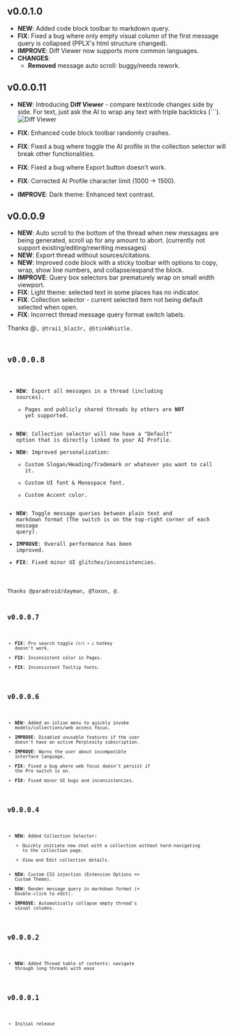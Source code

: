 ## v0.0.1.0

- **NEW**: Added code block toolbar to markdown query.
- **FIX**: Fixed a bug where only empty visual column of the first message query is collapsed (PPLX's html structure changed).
- **IMPROVE**: Diff Viewer now supports more common languages.
- **CHANGES**:
  - **Removed** message auto scroll: buggy/needs rework.

## v0.0.0.11

- **NEW**: Introducing **Diff Viewer** - compare text/code changes side by side. For text, just ask the AI to wrap any text with triple backticks (\`\`\`).
  ![Diff Viewer](https://i.imgur.com/wr6kTtW.png)

- **FIX**: Enhanced code block toolbar randomly crashes.
- **FIX**: Fixed a bug where toggle the AI profile in the collection selector will break other functionalities.
- **FIX**: Fixed a bug where Export button doesn't work.
- **FIX**: Corrected AI Profile character limit (1000 -> 1500).
- **IMPROVE**: Dark theme: Enhanced text contrast.

## v0.0.0.9

- **NEW**: Auto scroll to the bottom of the thread when new messages are being generated, scroll up for any amount to abort. (currently not support existing/editing/rewriting messages)
- **NEW**: Export thread without sources/citations.
- **NEW**: Improved code block with a sticky toolbar with options to copy, wrap, show line numbers, and collapse/expand the block.
- **IMPROVE**: Query box selectors bar prematurely wrap on small width viewport.
- **FIX**: Light theme: selected text in some places has no indicator.
- **FIX**: Collection selector - current selected item not being default selected when open.
- **FIX**: Incorrect thread message query format switch labels.

Thanks @<Code/>, @trai1_blaz3r, @StinkWhistle.

## v0.0.0.8

- **NEW**: Export all messages in a thread (including sources).
  - Pages and publicly shared threads by others are **NOT** yet supported.
- **NEW**: Collection selector will now have a "Default" option that is directly linked to your AI Profile.
- **NEW**: Improved personalization:
  - Custom Slogan/Heading/Trademark or whatever you want to call it.
  - Custom UI font & Monospace font.
  - Custom Accent color.
- **NEW**: Toggle message queries between plain text and markdown format (The switch is on the top-right corner of each message query).
- **IMPROVE**: Overall performance has been improved.
- **FIX**: Fixed minor UI glitches/inconsistencies.

Thanks @paradroid/dayman, @Toxon, @<Code/>.

## v0.0.0.7

- **FIX**: Pro search toggle `Ctrl + i` hotkey doesn't work.
- **FIX**: Inconsistent color in Pages.
- **FIX**: Inconsistent Tooltip fonts.

## v0.0.0.6

- **NEW**: Added an inline menu to quickly invoke models/collections/web access focus.
- **IMPROVE**: Disabled unusable features if the user doesn't have an active Perplexity subscription.
- **IMPROVE**: Warns the user about incompatible interface language.
- **FIX**: Fixed a bug where web focus doesn't persist if the Pro switch is on.
- **FIX**: Fixed minor UI bugs and inconsistencies.

## v0.0.0.4

- **NEW**: Added Collection Selector:
  - Quickly initiate new chat with a collection without hard-navigating to the collection page.
  - View and Edit collection details.
- **NEW**: Custom CSS injection (Extension Options => Custom Theme).
- **NEW**: Render message query in markdown format (+ Double-click to edit).
- **IMPROVE**: Automatically collapse empty thread's visual columns.

## v0.0.0.2

- **NEW**: Added Thread table of contents: navigate through long threads with ease

## v0.0.0.1

- Initial release
